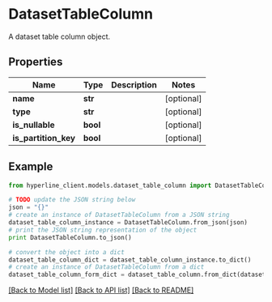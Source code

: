 # DatasetTableColumn

A dataset table column object.

## Properties
Name | Type | Description | Notes
------------ | ------------- | ------------- | -------------
**name** | **str** |  | [optional] 
**type** | **str** |  | [optional] 
**is_nullable** | **bool** |  | [optional] 
**is_partition_key** | **bool** |  | [optional] 

## Example

```python
from hyperline_client.models.dataset_table_column import DatasetTableColumn

# TODO update the JSON string below
json = "{}"
# create an instance of DatasetTableColumn from a JSON string
dataset_table_column_instance = DatasetTableColumn.from_json(json)
# print the JSON string representation of the object
print DatasetTableColumn.to_json()

# convert the object into a dict
dataset_table_column_dict = dataset_table_column_instance.to_dict()
# create an instance of DatasetTableColumn from a dict
dataset_table_column_form_dict = dataset_table_column.from_dict(dataset_table_column_dict)
```
[[Back to Model list]](../README.md#documentation-for-models) [[Back to API list]](../README.md#documentation-for-api-endpoints) [[Back to README]](../README.md)


